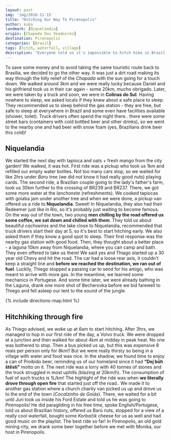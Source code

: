 ```yaml
---
layout: post
img: 'img/2016-11-15'
title: "Hitching Our Way To Pirenopolis"
author: kuba
landmark: [Niquelandia]
origin: [Chapada Dos Veadoires]
destination: Pirenopolis
categories: [Brazil]
tags: [hitch, waterfall, village]
description: "Everyone told us it's impossible to hitch hike in Brazil. So we decided to do just that and it was quite fun!"
---
```


To save some money and to avoid taking the same touristic route back to Brasilia, we decided to go the other way. It was just a dirt road making its way through the hilly relief of the *Chapada* with the sun going for a touch down. We walked around 3km and we were really lucky because Daniel and his girlfriend took us in their car again - some 20km, mucho obrigado. Later, we were taken by a truck and soon, we were in **Colinas do Sul**. Having nowhere to sleep, we asked locals if they knew about a safe place to sleep. They recommended us to sleep behind the gas station - they are free, but safe to sleep at everywhere in Brazil and some even have facilities available (shower, toilet). Truck drivers often spend the night there.. there were some street bars (containers with cold bottled beer and other drinks), so we went to the nearby one and had beer with snow foam (yes, Brazilians drink beer this cold)! 

## Niquelandia

We started the next day with tapioca and oats + fresh mango from the city garden! We walked, it was hot. First ride was a pickup who took us 1km and refilled our empty water bottles. Not too many cars stop, so we waited for like 2hrs under *Baru* tree (we did not know it had really good nuts) playing cards. The second ride, a Brazilian couple going to the lady's father's farm, took us 30km further to the crossing of BR239 and BR237. There, we got some more water at the *lanchonete* (refreshments). We cooked tapiocas with goiaba jam under another tree and when we were done, a pickup van offered us a ride to **Niquelandia**. Sweet! In Niquelandia, they also had their Redeemer just like in Rio, so it's probably just waiting to become famous. On the way out of the town, two young **men chilling by the road offered us some coffee, we sat down and chilled with them**. They told us about beautiful *cachoeiras* and the lake close to Niquelandia, recommended that truck drivers start their day at 5, so it's best to start hitching early. We also asked them if they know a good spot to sleep. Their first response was the nearby gas station with good food. Then, they thought about a better place - a laguna 10km away from Niquelandia, where you can camp and bath. They even offered to take us there! We said yes and Thiago started up a 30 year old Chevy and hit the road. The car had a loose rear axis, it couldn't keep a straight line and **before we reached the destination, we ran out of fuel**. Luckily, Thiego stopped a passing car to send for his amigo, who was meant to arrive with more gas. In the meantime, we learned some mechanics in Portugese. And some time later, we were already bathing in the Laguna, drank one more shot of Becherovka before we bid farewell to Thiego and fell asleep our tent to the sound of the jungle. 

{% include directions-map.html %}

## Hitchhiking through fire

As Thiego advised, we woke up at 6am to start hitching. After 3hrs, we managed to hop in our first ride of the day, a Volvo truck. We were dropped at a junction and then walked for about 4km at midday in peak heat. No one was bothered to stop. Then a bus picked us up, but this was expensive 8 reais per person only for 8km!! But we were really thirsty so being in a village with water and food was nice. In the shadow, we found time to enjoy a can of Proibido beer, reminding us of our homeland since it had **“Dej bůh štěstí”** motto on it. The next ride was a lorry with 40 tonnes of stones and the truck struggled in most uphills (blazing at 20km/h). The consumption of fuel of such trucks is 1L/km! The highlight of the ride was when **we literally drove through open fire** that started just off the road.. We made it to another gas station where a church charity van picked us up and drove us to the end of the town (*Cocalzinho de Goiás*). There, we waited for a bit until Juri took us inside his Ford Estate and told us he was going to Pirenopolis! He did paragliding in his free time, spoke English/Portugese, told us about Brazilian history, offered us Barú nuts, stopped for a view of a really cool waterfall, bought some *Korbačik* cheese for us as well and had good music on the playlist. The best ride so far! In Pirenopolis, an old gold mining city, we drank some beer together before we met with Monika, our host in Pirenopolis. 
